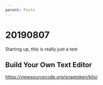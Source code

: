 ```yaml
---
parent: Posts
---
```


# 20190807

Starting up, this is really just a test



## Build Your Own Text Editor

<https://viewsourcecode.org/snaptoken/kilo/>